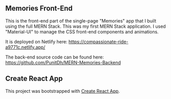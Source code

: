 ## Memories Front-End

This is the front-end part of the single-page "Memories" app that I built using the full MERN Stack. This was my first MERN Stack application. I used "Material-UI" to manage the CSS front-end components and animations.

It is deployed on Netlify here: https://compassionate-ride-a9771c.netlify.app/

The back-end source code can be found here: https://github.com/PunitDh/MERN-Memories-Backend


## Create React App

This project was bootstrapped with [Create React App](https://github.com/facebook/create-react-app).
